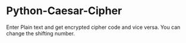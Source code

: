 # Python-Caesar-Cipher
Enter Plain text and get encrypted cipher code and vice versa. You can change the shifting number.
